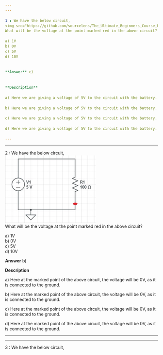 ```yaml
---
---

1 : We have the below circuit,  
<img src="https://github.com/sourcelens/The_Ultimate_Beginners_Course_For_ComputerScience_Or_IT/blob/main/Questions/L_32_CircuitWithTwoResistors/Images/CircuitLab1.jpg" width="300"/>  
What will be the voltage at the point marked red in the above circuit?

a) 1V  
b) 0V  
c) 5V  
d) 10V  


**Answer** c)


**Description**

a) Here we are giving a voltage of 5V to the circuit with the battery. So at the point marked the voltage will be 5V which we gave using the battery.

b) Here we are giving a voltage of 5V to the circuit with the battery. So at the point marked the voltage will be 5V which we gave using the battery.

c) Here we are giving a voltage of 5V to the circuit with the battery. So at the point marked the voltage will be 5V which we gave using the battery.

d) Here we are giving a voltage of 5V to the circuit with the battery. So at the point marked the voltage will be 5V which we gave using the battery.

---
```

---


2 : We have the below circuit,  
<img src="https://github.com/sourcelens/The_Ultimate_Beginners_Course_For_ComputerScience_Or_IT/blob/main/Questions/L_32_CircuitWithTwoResistors/Images/CircuitLab2.jpg" width="300"/>  
What will be the voltage at the point marked red in the above circuit?

a) 1V  
b) 0V  
c) 5V  
d) 10V  


**Answer** b)


**Description**

a) Here at the marked point of the above circuit, the voltage will be 0V, as it is connected to the ground.

b) Here at the marked point of the above circuit, the voltage will be 0V, as it is connected to the ground.

c) Here at the marked point of the above circuit, the voltage will be 0V, as it is connected to the ground.

d) Here at the marked point of the above circuit, the voltage will be 0V, as it is connected to the ground.

---
---


3 : We have the below circuit,  
<img src="" width="300"/>




